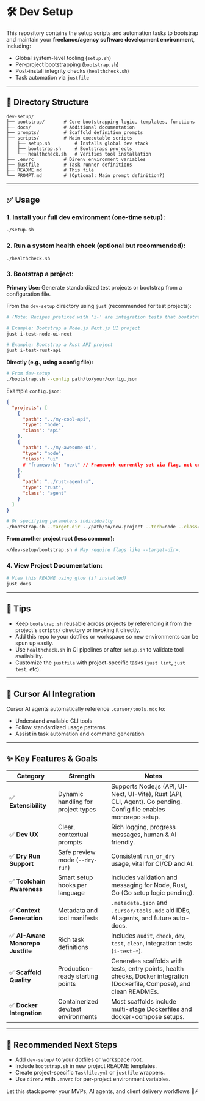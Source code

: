 # 🛠️ Dev Setup

This repository contains the setup scripts and automation tasks to bootstrap and maintain your **freelance/agency software development environment**, including:

- Global system-level tooling (`setup.sh`)
- Per-project bootstrapping (`bootstrap.sh`)
- Post-install integrity checks (`healthcheck.sh`)
- Task automation via `justfile`

---

## 📁 Directory Structure

```
dev-setup/
├── bootstrap/       # Core bootstrapping logic, templates, functions
├── docs/            # Additional documentation
├── prompts/         # Scaffold definition prompts
├── scripts/         # Main executable scripts
│   ├── setup.sh         # Installs global dev stack
│   ├── bootstrap.sh     # Bootstraps projects
│   └── healthcheck.sh   # Verifies tool installation
├── .envrc           # Direnv environment variables
├── justfile         # Task runner definitions
├── README.md        # This file
└── PROMPT.md        # (Optional: Main prompt definition?)
```

---

## ✅ Usage

### 1. Install your full dev environment (one-time setup):
```bash
./setup.sh
```

### 2. Run a system health check (optional but recommended):
```bash
./healthcheck.sh
```

### 3. Bootstrap a project:

**Primary Use:** Generate standardized test projects or bootstrap from a configuration file.

From the `dev-setup` directory using `just` (recommended for test projects):
```bash
# (Note: Recipes prefixed with 'i-' are integration tests that bootstrap a project)

# Example: Bootstrap a Node.js Next.js UI project
just i-test-node-ui-next

# Example: Bootstrap a Rust API project
just i-test-rust-api
```

**Directly (e.g., using a config file):**
```bash
# From dev-setup
./bootstrap.sh --config path/to/your/config.json
```
Example `config.json`:
```json
{
  "projects": [
    {
      "path": "../my-cool-api",
      "type": "node",
      "class": "api"
    },
    {
      "path": "../my-awesome-ui",
      "type": "node",
      "class": "ui"
      # "framework": "next" // Framework currently set via flag, not config
    },
    {
      "path": "../rust-agent-x",
      "type": "rust",
      "class": "agent"
    }
  ]
}
```

```bash
# Or specifying parameters individually
./bootstrap.sh --target-dir ../path/to/new-project --tech=node --class=api
```

**From another project root (less common):**
```bash
~/dev-setup/bootstrap.sh # May require flags like --target-dir=.
```

### 4. View Project Documentation:
```bash
# View this README using glow (if installed)
just docs 
```

---

## 🧠 Tips

- Keep `bootstrap.sh` reusable across projects by referencing it from the project's `scripts/` directory or invoking it directly.
- Add this repo to your dotfiles or workspace so new environments can be spun up easily.
- Use `healthcheck.sh` in CI pipelines or after `setup.sh` to validate tool availability.
- Customize the `justfile` with project-specific tasks (`just lint`, `just test`, etc).

---

## 🤖 Cursor AI Integration

Cursor AI agents automatically reference `.cursor/tools.mdc` to:

- Understand available CLI tools
- Follow standardized usage patterns
- Assist in task automation and command generation

---

## ✨ Key Features & Goals

| Category | Strength | Notes |
|---------|----------|-------|
| ✅ **Extensibility** | Dynamic handling for project types | Supports Node.js (API, UI-Next, UI-Vite), Rust (API, CLI, Agent). Go pending. Config file enables monorepo setup. |
| ✅ **Dev UX** | Clear, contextual prompts | Rich logging, progress messages, human & AI friendly. |
| ✅ **Dry Run Support** | Safe preview mode (`--dry-run`) | Consistent `run_or_dry` usage, vital for CI/CD and AI. |
| ✅ **Toolchain Awareness** | Smart setup hooks per language | Includes validation and messaging for Node, Rust, Go (Go setup logic pending). |
| ✅ **Context Generation** | Metadata and tool manifests | `.metadata.json` and `.cursor/tools.mdc` aid IDEs, AI agents, and future auto-docs. |
| ✅ **AI-Aware Monorepo Justfile** | Rich task definitions | Includes `audit`, `check`, `dev`, `test`, `clean`, integration tests (`i-test-*`). |
| ✅ **Scaffold Quality** | Production-ready starting points | Generates scaffolds with tests, entry points, health checks, Docker integration (Dockerfile, Compose), and clean READMEs. |
| ✅ **Docker Integration** | Containerized dev/test environments | Most scaffolds include multi-stage Dockerfiles and docker-compose setups. |

---

## 🔗 Recommended Next Steps

- Add `dev-setup/` to your dotfiles or workspace root.
- Include `bootstrap.sh` in new project README templates.
- Create project-specific `Taskfile.yml` or `justfile` wrappers.
- Use `direnv` with `.envrc` for per-project environment variables.

Let this stack power your MVPs, AI agents, and client delivery workflows 💼⚡

